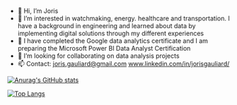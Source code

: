 - 👋 Hi, I’m Joris
- 👀 I’m interested in watchmaking, energy. healthcare and transportation. I have a background in engineering and learned about data by implementing digital solutions through my different experiences
- 🌱 I have completed the Google data analytics certificate and I am preparing the Microsoft Power BI Data Analyst Certification
- 💞️ I’m looking for collaborating on data analysis projects
- 📫 Contact:
    joris.gauliard@gmail.com
    www.linkedin.com/in/jorisgauliard/

[![Anurag's GitHub stats](https://github-readme-stats.vercel.app/api?username=jorisgauliard)](https://github.com/anuraghazra/github-readme-stats)


[![Top Langs](https://github-readme-stats.vercel.app/api/top-langs/?username=jorisgauliard)](https://github.com/anuraghazra/github-readme-stats)
<!---
--->
